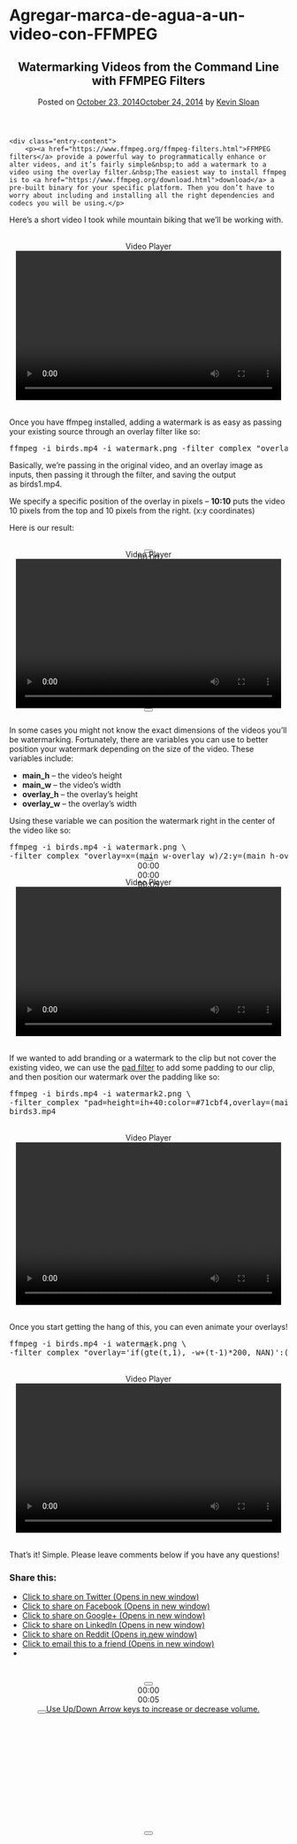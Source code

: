 # Agregar-marca-de-agua-a-un-video-con-FFMPEG


<article id="post-500" class="post-500 post type-post status-publish format-standard has-post-thumbnail hentry category-guides tag-ffmpeg tag-video">
	<header class="entry-header">
		<h1 class="entry-title">Watermarking Videos from the Command Line with FFMPEG Filters</h1>
		<div class="entry-meta">
			<span class="posted-on">Posted on <a href="http://ksloan.net/watermarking-videos-from-the-command-line-using-ffmpeg-filters/" rel="bookmark"><time class="entry-date published" datetime="2014-10-23T23:40:00+00:00">October 23, 2014</time><time class="updated hide" datetime="2014-10-24T04:48:01+00:00">October 24, 2014</time></a></span><span class="byline"> by <span class="author vcard"><a class="url fn n" href="http://ksloan.net/author/kevin/">Kevin Sloan</a></span></span>		</div><!-- .entry-meta -->
	</header><!-- .entry-header -->

	<div class="entry-content">
		<p><a href="https://www.ffmpeg.org/ffmpeg-filters.html">FFMPEG filters</a> provide a powerful way to programmatically enhance or alter videos, and it’s fairly simple&nbsp;to add a watermark to a video using the overlay filter.&nbsp;The easiest way to install ffmpeg is to <a href="https://www.ffmpeg.org/download.html">download</a> a pre-built binary for your specific platform. Then you don’t have to worry about including and installing all the right dependencies and codecs you will be using.</p>
<p>Here’s a short video I took while mountain biking that we’ll be working with.<br>
<span id="more-500"></span></p>
<p><!--more--></p>
<p></p><center><br>
<div style="width: 480px;" class="wp-video"><!--[if lt IE 9]><script>document.createElement('video');</script><![endif]-->
<span class="mejs-offscreen">Video Player</span><div id="mep_0" class="mejs-container mejs-container-keyboard-inactive wp-video-shortcode mejs-video" tabindex="0" role="application" aria-label="Video Player" style="width: 480px; height: 270px; min-width: 217px;"><div class="mejs-inner"><div class="mejs-mediaelement"><mediaelementwrapper id="video-500-1"><video class="wp-video-shortcode" id="video-500-1_html5" width="480" height="270" preload="metadata" src="http://ksloan.net/wp-content/uploads/2014/10/birds.mp4?_=1" style="width: 480px; height: 270px;"><source type="video/mp4" src="http://ksloan.net/wp-content/uploads/2014/10/birds.mp4?_=1"><a href="http://ksloan.net/wp-content/uploads/2014/10/birds.mp4">http://ksloan.net/wp-content/uploads/2014/10/birds.mp4</a></video></mediaelementwrapper></div><div class="mejs-layers"><div class="mejs-poster mejs-layer" style="display: none; width: 100%; height: 100%;"></div><div class="mejs-overlay mejs-layer" style="width: 100%; height: 100%; display: none;"><div class="mejs-overlay-loading"><span class="mejs-overlay-loading-bg-img"></span></div></div><div class="mejs-overlay mejs-layer" style="display: none; width: 100%; height: 100%;"><div class="mejs-overlay-error"></div></div><div class="mejs-overlay mejs-layer mejs-overlay-play" style="width: 100%; height: 100%;"><div class="mejs-overlay-button" role="button" tabindex="0" aria-label="Play" aria-pressed="false"></div></div></div><div class="mejs-controls"><div class="mejs-button mejs-playpause-button mejs-play"><button type="button" aria-controls="mep_0" title="Play" aria-label="Play" tabindex="0"></button></div><div class="mejs-time mejs-currenttime-container" role="timer" aria-live="off"><span class="mejs-currenttime">00:00</span></div><div class="mejs-time-rail"><span class="mejs-time-total mejs-time-slider" role="slider" tabindex="0" aria-label="Time Slider" aria-valuemin="0" aria-valuemax="NaN" aria-valuenow="0" aria-valuetext="00:00"><span class="mejs-time-buffering" style="display: none;"></span><span class="mejs-time-loaded"></span><span class="mejs-time-current" style="transform: scaleX(0);"></span><span class="mejs-time-hovered no-hover"></span><span class="mejs-time-handle" style="transform: translateX(0px);"><span class="mejs-time-handle-content"></span></span><span class="mejs-time-float"><span class="mejs-time-float-current">00:00</span><span class="mejs-time-float-corner"></span></span></span></div><div class="mejs-time mejs-duration-container"><span class="mejs-duration">00:05</span></div><div class="mejs-button mejs-volume-button mejs-mute"><button type="button" aria-controls="mep_0" title="Mute" aria-label="Mute" tabindex="0"></button><a href="javascript:void(0);" class="mejs-volume-slider" aria-label="Volume Slider" aria-valuemin="0" aria-valuemax="100" role="slider" aria-orientation="vertical" aria-valuenow="80" aria-valuetext="80%"><span class="mejs-offscreen">Use Up/Down Arrow keys to increase or decrease volume.</span><div class="mejs-volume-total"><div class="mejs-volume-current" style="bottom: 0px; height: 80%;"></div><div class="mejs-volume-handle" style="bottom: 80%; margin-bottom: -3px;"></div></div></a></div><div class="mejs-button mejs-fullscreen-button"><button type="button" aria-controls="mep_0" title="Fullscreen" aria-label="Fullscreen" tabindex="0"></button></div></div></div></div></div><br>
</center><p></p>
<p>Once you have ffmpeg installed, adding a watermark is as easy as passing your existing source through an overlay filter like so:</p>
<pre>ffmpeg -i birds.mp4 -i watermark.png -filter_complex "overlay=10:10" birds1.mp4</pre>
<p>Basically, we’re passing in the original video, and an overlay image as inputs, then passing it through the filter, and saving the output as&nbsp;birds1.mp4.</p>
<p>We specify a specific position of the overlay in pixels – <strong>10:10</strong> puts the video 10 pixels from the top and 10 pixels from the right. (x:y coordinates)</p>
<p>Here is our result:<br>
</p><center><br>
<div style="width: 480px;" class="wp-video"><span class="mejs-offscreen">Video Player</span><div id="mep_1" class="mejs-container mejs-container-keyboard-inactive wp-video-shortcode mejs-video" tabindex="0" role="application" aria-label="Video Player" style="width: 480px; height: 270px; min-width: 217px;"><div class="mejs-inner"><div class="mejs-mediaelement"><mediaelementwrapper id="video-500-2"><video class="wp-video-shortcode" id="video-500-2_html5" width="480" height="270" preload="metadata" src="http://ksloan.net/wp-content/uploads/2014/10/birds1.mp4?_=2" style="width: 480px; height: 270px;"><source type="video/mp4" src="http://ksloan.net/wp-content/uploads/2014/10/birds1.mp4?_=2"><a href="http://ksloan.net/wp-content/uploads/2014/10/birds1.mp4">http://ksloan.net/wp-content/uploads/2014/10/birds1.mp4</a></video></mediaelementwrapper></div><div class="mejs-layers"><div class="mejs-poster mejs-layer" style="display: none; width: 100%; height: 100%;"></div><div class="mejs-overlay mejs-layer" style="width: 100%; height: 100%; display: none;"><div class="mejs-overlay-loading"><span class="mejs-overlay-loading-bg-img"></span></div></div><div class="mejs-overlay mejs-layer" style="display: none; width: 100%; height: 100%;"><div class="mejs-overlay-error"></div></div><div class="mejs-overlay mejs-layer mejs-overlay-play" style="width: 100%; height: 100%;"><div class="mejs-overlay-button" role="button" tabindex="0" aria-label="Play" aria-pressed="false"></div></div></div><div class="mejs-controls"><div class="mejs-button mejs-playpause-button mejs-play"><button type="button" aria-controls="mep_1" title="Play" aria-label="Play" tabindex="0"></button></div><div class="mejs-time mejs-currenttime-container" role="timer" aria-live="off"><span class="mejs-currenttime">00:00</span></div><div class="mejs-time-rail"><span class="mejs-time-total mejs-time-slider" role="slider" tabindex="0" aria-label="Time Slider" aria-valuemin="0" aria-valuemax="NaN" aria-valuenow="0" aria-valuetext="00:00"><span class="mejs-time-buffering" style="display: none;"></span><span class="mejs-time-loaded"></span><span class="mejs-time-current" style="transform: scaleX(0);"></span><span class="mejs-time-hovered no-hover"></span><span class="mejs-time-handle" style="transform: translateX(0px);"><span class="mejs-time-handle-content"></span></span><span class="mejs-time-float"><span class="mejs-time-float-current">00:00</span><span class="mejs-time-float-corner"></span></span></span></div><div class="mejs-time mejs-duration-container"><span class="mejs-duration">00:05</span></div><div class="mejs-button mejs-volume-button mejs-mute"><button type="button" aria-controls="mep_1" title="Mute" aria-label="Mute" tabindex="0"></button><a href="javascript:void(0);" class="mejs-volume-slider" aria-label="Volume Slider" aria-valuemin="0" aria-valuemax="100" role="slider" aria-orientation="vertical" aria-valuenow="80" aria-valuetext="80%"><span class="mejs-offscreen">Use Up/Down Arrow keys to increase or decrease volume.</span><div class="mejs-volume-total"><div class="mejs-volume-current" style="bottom: 0px; height: 80%;"></div><div class="mejs-volume-handle" style="bottom: 80%; margin-bottom: -3px;"></div></div></a></div><div class="mejs-button mejs-fullscreen-button"><button type="button" aria-controls="mep_1" title="Fullscreen" aria-label="Fullscreen" tabindex="0"></button></div></div></div></div></div><br>
</center><p></p>
<p>In some cases you might not know the exact dimensions of the videos you’ll be watermarking. Fortunately, there are variables you can use to better position your watermark depending on the size of the video. These variables include:</p>
<ul>
<li><strong>main_h</strong> – the video’s height</li>
<li><strong>main_w</strong> – the video’s width</li>
<li><strong>overlay_h</strong> – the overlay’s height</li>
<li><strong>overlay_w</strong> – the overlay’s width</li>
</ul>
<p>Using these variable we can&nbsp;position the watermark right in the center of the video like so:</p>
<pre>ffmpeg -i birds.mp4 -i watermark.png \
-filter_complex "overlay=x=(main_w-overlay_w)/2:y=(main_h-overlay_h)/2" birds2.mp4</pre>
<p></p><center><br>
<div style="width: 480px;" class="wp-video"><span class="mejs-offscreen">Video Player</span><div id="mep_2" class="mejs-container mejs-container-keyboard-inactive wp-video-shortcode mejs-video" tabindex="0" role="application" aria-label="Video Player" style="width: 480px; height: 270px; min-width: 217px;"><div class="mejs-inner"><div class="mejs-mediaelement"><mediaelementwrapper id="video-500-3"><video class="wp-video-shortcode" id="video-500-3_html5" width="480" height="270" preload="metadata" src="http://ksloan.net/wp-content/uploads/2014/10/birds2.mp4?_=3" style="width: 480px; height: 270px;"><source type="video/mp4" src="http://ksloan.net/wp-content/uploads/2014/10/birds2.mp4?_=3"><a href="http://ksloan.net/wp-content/uploads/2014/10/birds2.mp4">http://ksloan.net/wp-content/uploads/2014/10/birds2.mp4</a></video></mediaelementwrapper></div><div class="mejs-layers"><div class="mejs-poster mejs-layer" style="display: none; width: 100%; height: 100%;"></div><div class="mejs-overlay mejs-layer" style="width: 100%; height: 100%; display: none;"><div class="mejs-overlay-loading"><span class="mejs-overlay-loading-bg-img"></span></div></div><div class="mejs-overlay mejs-layer" style="display: none; width: 100%; height: 100%;"><div class="mejs-overlay-error"></div></div><div class="mejs-overlay mejs-layer mejs-overlay-play" style="width: 100%; height: 100%;"><div class="mejs-overlay-button" role="button" tabindex="0" aria-label="Play" aria-pressed="false"></div></div></div><div class="mejs-controls"><div class="mejs-button mejs-playpause-button mejs-play"><button type="button" aria-controls="mep_2" title="Play" aria-label="Play" tabindex="0"></button></div><div class="mejs-time mejs-currenttime-container" role="timer" aria-live="off"><span class="mejs-currenttime">00:00</span></div><div class="mejs-time-rail"><span class="mejs-time-total mejs-time-slider" role="slider" tabindex="0" aria-label="Time Slider" aria-valuemin="0" aria-valuemax="NaN" aria-valuenow="0" aria-valuetext="00:00"><span class="mejs-time-buffering" style="display: none;"></span><span class="mejs-time-loaded"></span><span class="mejs-time-current" style="transform: scaleX(0);"></span><span class="mejs-time-hovered no-hover"></span><span class="mejs-time-handle" style="transform: translateX(0px);"><span class="mejs-time-handle-content"></span></span><span class="mejs-time-float"><span class="mejs-time-float-current">00:00</span><span class="mejs-time-float-corner"></span></span></span></div><div class="mejs-time mejs-duration-container"><span class="mejs-duration">00:05</span></div><div class="mejs-button mejs-volume-button mejs-mute"><button type="button" aria-controls="mep_2" title="Mute" aria-label="Mute" tabindex="0"></button><a href="javascript:void(0);" class="mejs-volume-slider" aria-label="Volume Slider" aria-valuemin="0" aria-valuemax="100" role="slider" aria-orientation="vertical" aria-valuenow="80" aria-valuetext="80%"><span class="mejs-offscreen">Use Up/Down Arrow keys to increase or decrease volume.</span><div class="mejs-volume-total"><div class="mejs-volume-current" style="bottom: 0px; height: 80%;"></div><div class="mejs-volume-handle" style="bottom: 80%; margin-bottom: -3px;"></div></div></a></div><div class="mejs-button mejs-fullscreen-button"><button type="button" aria-controls="mep_2" title="Fullscreen" aria-label="Fullscreen" tabindex="0"></button></div></div></div></div></div><br>
</center><p></p>
<p>If we wanted to add branding or a watermark to the clip but not cover the existing video, we can use the <a href="https://www.ffmpeg.org/ffmpeg-filters.html#pad">pad filter</a> to add some padding to our clip, and then position our watermark over the padding like so:</p>
<pre>ffmpeg -i birds.mp4 -i watermark2.png \
-filter_complex "pad=height=ih+40:color=#71cbf4,overlay=(main_w-overlay_w)/2:main_h-overlay_h" \
birds3.mp4</pre>
<p></p><center><br>
<div style="width: 480px;" class="wp-video"><span class="mejs-offscreen">Video Player</span><div id="mep_3" class="mejs-container mejs-container-keyboard-inactive wp-video-shortcode mejs-video" tabindex="0" role="application" aria-label="Video Player" style="width: 480px; height: 294px; min-width: 217px;"><div class="mejs-inner"><div class="mejs-mediaelement"><mediaelementwrapper id="video-500-4"><video class="wp-video-shortcode" id="video-500-4_html5" width="480" height="294" preload="metadata" src="http://ksloan.net/wp-content/uploads/2014/10/birds3.mp4?_=4" style="width: 480px; height: 294px;"><source type="video/mp4" src="http://ksloan.net/wp-content/uploads/2014/10/birds3.mp4?_=4"><a href="http://ksloan.net/wp-content/uploads/2014/10/birds3.mp4">http://ksloan.net/wp-content/uploads/2014/10/birds3.mp4</a></video></mediaelementwrapper></div><div class="mejs-layers"><div class="mejs-poster mejs-layer" style="display: none; width: 100%; height: 100%;"></div><div class="mejs-overlay mejs-layer" style="width: 100%; height: 100%; display: none;"><div class="mejs-overlay-loading"><span class="mejs-overlay-loading-bg-img"></span></div></div><div class="mejs-overlay mejs-layer" style="display: none; width: 100%; height: 100%;"><div class="mejs-overlay-error"></div></div><div class="mejs-overlay mejs-layer mejs-overlay-play" style="width: 100%; height: 100%;"><div class="mejs-overlay-button" role="button" tabindex="0" aria-label="Play" aria-pressed="false"></div></div></div><div class="mejs-controls"><div class="mejs-button mejs-playpause-button mejs-play"><button type="button" aria-controls="mep_3" title="Play" aria-label="Play" tabindex="0"></button></div><div class="mejs-time mejs-currenttime-container" role="timer" aria-live="off"><span class="mejs-currenttime">00:00</span></div><div class="mejs-time-rail"><span class="mejs-time-total mejs-time-slider" role="slider" tabindex="0" aria-label="Time Slider" aria-valuemin="0" aria-valuemax="NaN" aria-valuenow="0" aria-valuetext="00:00"><span class="mejs-time-buffering" style="display: none;"></span><span class="mejs-time-loaded"></span><span class="mejs-time-current" style="transform: scaleX(0);"></span><span class="mejs-time-hovered no-hover"></span><span class="mejs-time-handle" style="transform: translateX(0px);"><span class="mejs-time-handle-content"></span></span><span class="mejs-time-float"><span class="mejs-time-float-current">00:00</span><span class="mejs-time-float-corner"></span></span></span></div><div class="mejs-time mejs-duration-container"><span class="mejs-duration">00:05</span></div><div class="mejs-button mejs-volume-button mejs-mute"><button type="button" aria-controls="mep_3" title="Mute" aria-label="Mute" tabindex="0"></button><a href="javascript:void(0);" class="mejs-volume-slider" aria-label="Volume Slider" aria-valuemin="0" aria-valuemax="100" role="slider" aria-orientation="vertical" aria-valuenow="80" aria-valuetext="80%"><span class="mejs-offscreen">Use Up/Down Arrow keys to increase or decrease volume.</span><div class="mejs-volume-total"><div class="mejs-volume-current" style="bottom: 0px; height: 80%;"></div><div class="mejs-volume-handle" style="bottom: 80%; margin-bottom: -3px;"></div></div></a></div><div class="mejs-button mejs-fullscreen-button"><button type="button" aria-controls="mep_3" title="Fullscreen" aria-label="Fullscreen" tabindex="0"></button></div></div></div></div></div><br>
</center><p></p>
<p>Once you start getting the hang of this, you can even animate your overlays!</p>
<pre>ffmpeg -i birds.mp4 -i watermark.png \
-filter_complex "overlay='if(gte(t,1), -w+(t-1)*200, NAN)':(main_h-overlay_h)/2" birds4.mp4</pre>
<p></p><center><br>
<div style="width: 480px;" class="wp-video"><span class="mejs-offscreen">Video Player</span><div id="mep_4" class="mejs-container mejs-container-keyboard-inactive wp-video-shortcode mejs-video" tabindex="0" role="application" aria-label="Video Player" style="width: 480px; height: 270px; min-width: 217px;"><div class="mejs-inner"><div class="mejs-mediaelement"><mediaelementwrapper id="video-500-5"><video class="wp-video-shortcode" id="video-500-5_html5" width="480" height="270" preload="metadata" src="http://ksloan.net/wp-content/uploads/2014/10/birds4.mp4?_=5" style="width: 480px; height: 270px;"><source type="video/mp4" src="http://ksloan.net/wp-content/uploads/2014/10/birds4.mp4?_=5"><a href="http://ksloan.net/wp-content/uploads/2014/10/birds4.mp4">http://ksloan.net/wp-content/uploads/2014/10/birds4.mp4</a></video></mediaelementwrapper></div><div class="mejs-layers"><div class="mejs-poster mejs-layer" style="display: none; width: 100%; height: 100%;"></div><div class="mejs-overlay mejs-layer" style="width: 100%; height: 100%; display: none;"><div class="mejs-overlay-loading"><span class="mejs-overlay-loading-bg-img"></span></div></div><div class="mejs-overlay mejs-layer" style="display: none; width: 100%; height: 100%;"><div class="mejs-overlay-error"></div></div><div class="mejs-overlay mejs-layer mejs-overlay-play" style="width: 100%; height: 100%;"><div class="mejs-overlay-button" role="button" tabindex="0" aria-label="Play" aria-pressed="false"></div></div></div><div class="mejs-controls"><div class="mejs-button mejs-playpause-button mejs-play"><button type="button" aria-controls="mep_4" title="Play" aria-label="Play" tabindex="0"></button></div><div class="mejs-time mejs-currenttime-container" role="timer" aria-live="off"><span class="mejs-currenttime">00:00</span></div><div class="mejs-time-rail"><span class="mejs-time-total mejs-time-slider" role="slider" tabindex="0" aria-label="Time Slider" aria-valuemin="0" aria-valuemax="NaN" aria-valuenow="0" aria-valuetext="00:00"><span class="mejs-time-buffering" style="display: none;"></span><span class="mejs-time-loaded"></span><span class="mejs-time-current" style="transform: scaleX(0);"></span><span class="mejs-time-hovered no-hover" pos="0" style="left: 0px; transform: scaleX(0);"></span><span class="mejs-time-handle" style="transform: translateX(0px);"><span class="mejs-time-handle-content"></span></span><span class="mejs-time-float" style="display: none; left: 0px;"><span class="mejs-time-float-current">00:00</span><span class="mejs-time-float-corner"></span></span></span></div><div class="mejs-time mejs-duration-container"><span class="mejs-duration">00:05</span></div><div class="mejs-button mejs-volume-button mejs-mute"><button type="button" aria-controls="mep_4" title="Mute" aria-label="Mute" tabindex="0"></button><a href="javascript:void(0);" class="mejs-volume-slider" aria-label="Volume Slider" aria-valuemin="0" aria-valuemax="100" role="slider" aria-orientation="vertical" aria-valuenow="80" aria-valuetext="80%"><span class="mejs-offscreen">Use Up/Down Arrow keys to increase or decrease volume.</span><div class="mejs-volume-total"><div class="mejs-volume-current" style="bottom: 0px; height: 80%;"></div><div class="mejs-volume-handle" style="bottom: 80%; margin-bottom: -3px;"></div></div></a></div><div class="mejs-button mejs-fullscreen-button"><button type="button" aria-controls="mep_4" title="Fullscreen" aria-label="Fullscreen" tabindex="0"></button></div></div></div></div></div><br>
</center><p></p>
<p>That’s it! Simple. Please leave comments below if you have any questions!</p>
<div class="sharedaddy sd-sharing-enabled"><div class="robots-nocontent sd-block sd-social sd-social-icon sd-sharing"><h3 class="sd-title">Share this:</h3><div class="sd-content"><ul><li class="share-twitter"><a rel="nofollow noopener noreferrer" data-shared="sharing-twitter-500" class="share-twitter sd-button share-icon no-text" href="http://ksloan.net/watermarking-videos-from-the-command-line-using-ffmpeg-filters/?share=twitter" target="_blank" title="Click to share on Twitter"><span></span><span class="sharing-screen-reader-text">Click to share on Twitter (Opens in new window)</span></a></li><li class="share-facebook"><a rel="nofollow noopener noreferrer" data-shared="sharing-facebook-500" class="share-facebook sd-button share-icon no-text" href="http://ksloan.net/watermarking-videos-from-the-command-line-using-ffmpeg-filters/?share=facebook" target="_blank" title="Click to share on Facebook"><span></span><span class="sharing-screen-reader-text">Click to share on Facebook (Opens in new window)</span></a></li><li class="share-google-plus-1"><a rel="nofollow noopener noreferrer" data-shared="sharing-google-500" class="share-google-plus-1 sd-button share-icon no-text" href="http://ksloan.net/watermarking-videos-from-the-command-line-using-ffmpeg-filters/?share=google-plus-1" target="_blank" title="Click to share on Google+"><span></span><span class="sharing-screen-reader-text">Click to share on Google+ (Opens in new window)</span></a></li><li class="share-linkedin"><a rel="nofollow noopener noreferrer" data-shared="sharing-linkedin-500" class="share-linkedin sd-button share-icon no-text" href="http://ksloan.net/watermarking-videos-from-the-command-line-using-ffmpeg-filters/?share=linkedin" target="_blank" title="Click to share on LinkedIn"><span></span><span class="sharing-screen-reader-text">Click to share on LinkedIn (Opens in new window)</span></a></li><li class="share-reddit"><a rel="nofollow noopener noreferrer" data-shared="" class="share-reddit sd-button share-icon no-text" href="http://ksloan.net/watermarking-videos-from-the-command-line-using-ffmpeg-filters/?share=reddit" target="_blank" title="Click to share on Reddit"><span></span><span class="sharing-screen-reader-text">Click to share on Reddit (Opens in new window)</span></a></li><li class="share-email"><a rel="nofollow noopener noreferrer" data-shared="" class="share-email sd-button share-icon no-text" href="http://ksloan.net/watermarking-videos-from-the-command-line-using-ffmpeg-filters/?share=email" target="_blank" title="Click to email this to a friend"><span></span><span class="sharing-screen-reader-text">Click to email this to a friend (Opens in new window)</span></a></li><li class="share-end"></li></ul></div></div></div>			</div><!-- .entry-content -->

	
</article>
